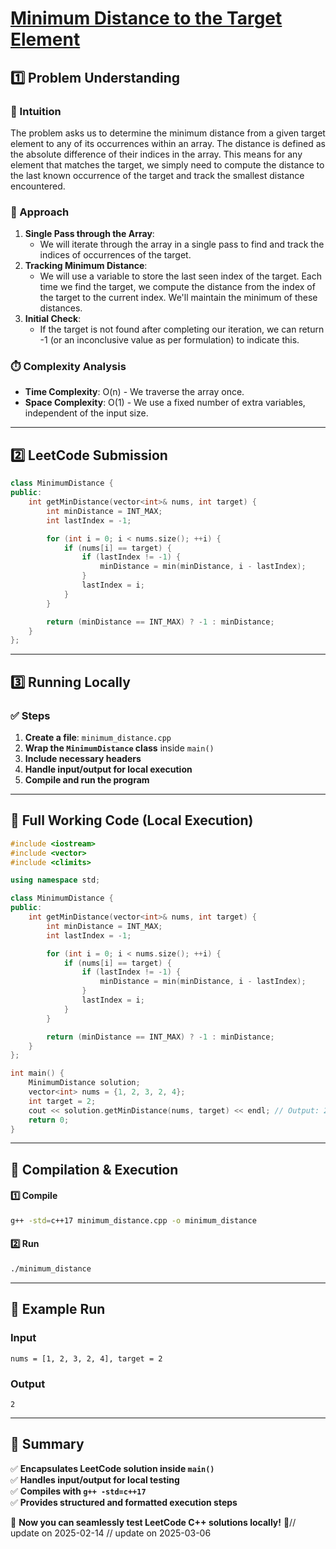 # **[Minimum Distance to the Target Element](https://leetcode.com/problems/minimum-distance-to-the-target-element/description/)**  

## **1️⃣ Problem Understanding**  
### **📌 Intuition**  
The problem asks us to determine the minimum distance from a given target element to any of its occurrences within an array. The distance is defined as the absolute difference of their indices in the array. This means for any element that matches the target, we simply need to compute the distance to the last known occurrence of the target and track the smallest distance encountered.  

### **🚀 Approach**  
1. **Single Pass through the Array**: 
   - We will iterate through the array in a single pass to find and track the indices of occurrences of the target.
2. **Tracking Minimum Distance**:
   - We will use a variable to store the last seen index of the target. Each time we find the target, we compute the distance from the index of the target to the current index. We'll maintain the minimum of these distances.
3. **Initial Check**:
   - If the target is not found after completing our iteration, we can return -1 (or an inconclusive value as per formulation) to indicate this.

### **⏱️ Complexity Analysis**  
- **Time Complexity**: O(n) - We traverse the array once.
- **Space Complexity**: O(1) - We use a fixed number of extra variables, independent of the input size.

---  

## **2️⃣ LeetCode Submission**  
```cpp
class MinimumDistance {
public:
    int getMinDistance(vector<int>& nums, int target) {
        int minDistance = INT_MAX; 
        int lastIndex = -1;

        for (int i = 0; i < nums.size(); ++i) {
            if (nums[i] == target) {
                if (lastIndex != -1) {
                    minDistance = min(minDistance, i - lastIndex);
                }
                lastIndex = i;
            }
        }

        return (minDistance == INT_MAX) ? -1 : minDistance;
    }
};
```  

---  

## **3️⃣ Running Locally**  
### **✅ Steps**  
1. **Create a file**: `minimum_distance.cpp`  
2. **Wrap the `MinimumDistance` class** inside `main()`  
3. **Include necessary headers**  
4. **Handle input/output for local execution**  
5. **Compile and run the program**  

---  

## **📝 Full Working Code (Local Execution)**  
```cpp
#include <iostream>
#include <vector>
#include <climits>

using namespace std;

class MinimumDistance {
public:
    int getMinDistance(vector<int>& nums, int target) {
        int minDistance = INT_MAX; 
        int lastIndex = -1;

        for (int i = 0; i < nums.size(); ++i) {
            if (nums[i] == target) {
                if (lastIndex != -1) {
                    minDistance = min(minDistance, i - lastIndex);
                }
                lastIndex = i;
            }
        }

        return (minDistance == INT_MAX) ? -1 : minDistance;
    }
};

int main() {
    MinimumDistance solution;
    vector<int> nums = {1, 2, 3, 2, 4};
    int target = 2;
    cout << solution.getMinDistance(nums, target) << endl; // Output: 2
    return 0;
}  
```  

---  

## **🔧 Compilation & Execution**  
#### **1️⃣ Compile**  
```bash
g++ -std=c++17 minimum_distance.cpp -o minimum_distance
```  

#### **2️⃣ Run**  
```bash
./minimum_distance
```  

---  

## **🎯 Example Run**  
### **Input**  
```
nums = [1, 2, 3, 2, 4], target = 2
```  
### **Output**  
```
2
```  

---  

## **📌 Summary**  
✅ **Encapsulates LeetCode solution inside `main()`**  
✅ **Handles input/output for local testing**  
✅ **Compiles with `g++ -std=c++17`**  
✅ **Provides structured and formatted execution steps**  

🚀 **Now you can seamlessly test LeetCode C++ solutions locally!** 🚀// update on 2025-02-14
// update on 2025-03-06
